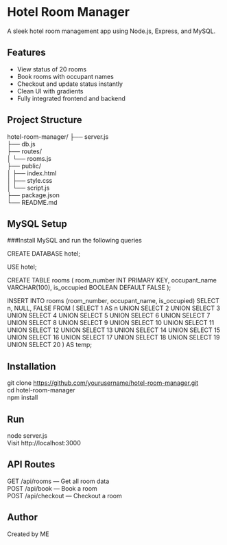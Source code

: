 # Hotel Room Manager

A sleek hotel room management app using Node.js, Express, and MySQL.

## Features

- View status of 20 rooms
- Book rooms with occupant names
- Checkout and update status instantly
- Clean UI with gradients
- Fully integrated frontend and backend

## Project Structure

hotel-room-manager/
├── server.js  
├── db.js  
├── routes/  
│   └── rooms.js  
├── public/  
│   ├── index.html  
│   ├── style.css  
│   └── script.js  
├── package.json  
└── README.md  

## MySQL Setup
 
###Install MySQL and run the following queries 

CREATE DATABASE hotel;

USE hotel;

CREATE TABLE rooms (
  room_number INT PRIMARY KEY,
  occupant_name VARCHAR(100),
  is_occupied BOOLEAN DEFAULT FALSE
);

INSERT INTO rooms (room_number, occupant_name, is_occupied)
SELECT n, NULL, FALSE FROM (
  SELECT 1 AS n UNION SELECT 2 UNION SELECT 3 UNION SELECT 4 UNION SELECT 5 UNION
  SELECT 6 UNION SELECT 7 UNION SELECT 8 UNION SELECT 9 UNION SELECT 10 UNION
  SELECT 11 UNION SELECT 12 UNION SELECT 13 UNION SELECT 14 UNION SELECT 15 UNION
  SELECT 16 UNION SELECT 17 UNION SELECT 18 UNION SELECT 19 UNION SELECT 20
) AS temp;

## Installation

git clone https://github.com/yourusername/hotel-room-manager.git  
cd hotel-room-manager  
npm install  

## Run

node server.js  
Visit http://localhost:3000  

## API Routes

GET /api/rooms — Get all room data  
POST /api/book — Book a room  
POST /api/checkout — Checkout a room  

## Author

Created by ME
